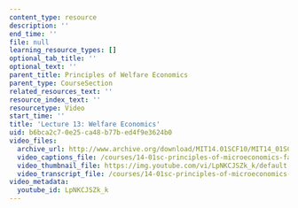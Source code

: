 ```yaml
---
content_type: resource
description: ''
end_time: ''
file: null
learning_resource_types: []
optional_tab_title: ''
optional_text: ''
parent_title: Principles of Welfare Economics
parent_type: CourseSection
related_resources_text: ''
resource_index_text: ''
resourcetype: Video
start_time: ''
title: 'Lecture 13: Welfare Economics'
uid: b6bca2c7-0e25-ca48-b77b-ed4f9e3624b0
video_files:
  archive_url: http://www.archive.org/download/MIT14.01SCF10/MIT14_01SCF10_lec13_300k.mp4
  video_captions_file: /courses/14-01sc-principles-of-microeconomics-fall-2011/6bdb79549ea650fb871381ea26b32f4f_LpNKCJSZk_k.vtt
  video_thumbnail_file: https://img.youtube.com/vi/LpNKCJSZk_k/default.jpg
  video_transcript_file: /courses/14-01sc-principles-of-microeconomics-fall-2011/14fc9ca9ccdd5cd0463052bb41bbc9fe_LpNKCJSZk_k.pdf
video_metadata:
  youtube_id: LpNKCJSZk_k
---
```

